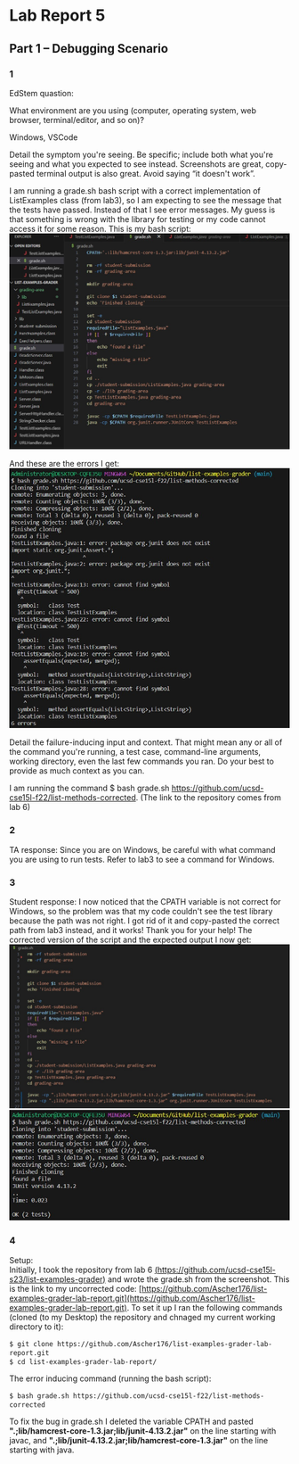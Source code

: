 # Lab Report 5
## Part 1 – Debugging Scenario
### 1
EdStem quastion:  

What environment are you using (computer, operating system, web browser, terminal/editor, and so on)?  

Windows, VSCode  

Detail the symptom you're seeing. Be specific; include both what you're seeing and what you expected to see instead. Screenshots are great, copy-pasted terminal output is also great. Avoid saying “it doesn't work”.  

I am running a grade.sh bash script with a correct implementation of ListExamples class (from lab3), so I am expecting to see the message that the tests have passed. Instead of that I see error messages. My guess is that something is wrong with the library for testing or my code cannot access it for some reason. This is my bash script:
![image1](image1.jpg)  

And these are the errors I get:  
![image2](image2.jpg)  

Detail the failure-inducing input and context. That might mean any or all of the command you're running, a test case, command-line arguments, working directory, even the last few commands you ran. Do your best to provide as much context as you can.  

I am running the command $ bash grade.sh https://github.com/ucsd-cse15l-f22/list-methods-corrected. (The link to the repository comes from lab 6) 

### 2
TA response: Since you are on Windows, be careful with what command you are using to run tests. Refer to lab3 to see a command for Windows.

### 3
Student response: I now noticed that the CPATH variable is not correct for Windows, so the problem was that my code couldn't see the test library because the path was not right. I got rid of it and copy-pasted the correct path from lab3 instead, and it works! Thank you for your help! The corrected version of the script and the expected output I now get:  
![image3](image3.jpg)  
![image4](image4.jpg)  

### 4
Setup:  
Initially, I took the repository from lab 6 [(https://github.com/ucsd-cse15l-s23/list-examples-grader)](https://github.com/ucsd-cse15l-s23/list-examples-grader) and wrote the grade.sh from the screenshot. This is the link to my uncorrected code: [https://github.com/Ascher176/list-examples-grader-lab-report.git](https://github.com/Ascher176/list-examples-grader-lab-report.git). To set it up I ran the following commands (cloned (to my Desktop) the repository and chnaged my current working directory to it):
```
$ git clone https://github.com/Ascher176/list-examples-grader-lab-report.git 
$ cd list-examples-grader-lab-report/
```
The error inducing command (running the bash script):  
```
$ bash grade.sh https://github.com/ucsd-cse15l-f22/list-methods-corrected  
```
To fix the bug in grade.sh I deleted the variable CPATH and pasted **".;lib/hamcrest-core-1.3.jar;lib/junit-4.13.2.jar"** on the line starting with javac, and **".;lib/junit-4.13.2.jar;lib/hamcrest-core-1.3.jar"** on the line starting with java.


